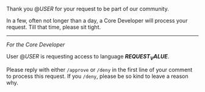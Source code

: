 Thank you @$USER$ for your request to be part of our community.

In a few, often not longer than a day, a Core Developer will process your request.
Till that time, please sit tight.

---

_For the Core Developer_

User @$USER$ is requesting access to language __$REQUEST_VALUE$__.

Please reply with either `/approve` or `/deny` in the first line of your comment to process this request.
If you `/deny`, please be so kind to leave a reason why.
